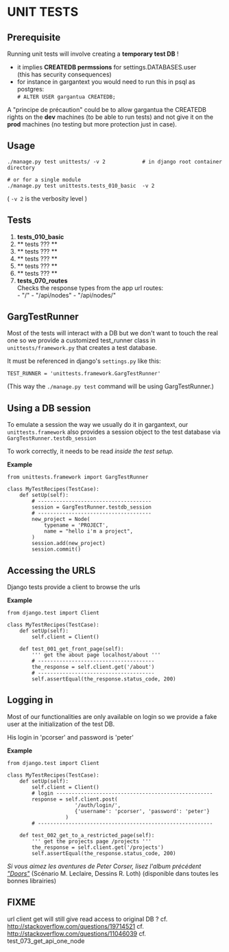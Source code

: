UNIT TESTS
==========

Prerequisite
------------
Running unit tests will involve creating a **temporary test DB** !
 + it implies **CREATEDB permssions** for settings.DATABASES.user  
   (this has security consequences)
 + for instance in gargantext you would need to run this in psql as postgres:  
   `# ALTER USER gargantua CREATEDB;`

A "principe de précaution" could be to allow gargantua the CREATEDB rights on the **dev** machines (to be able to run tests) and not give it on the **prod** machines (no testing but more protection just in case).

Usage
------
```
./manage.py test unittests/ -v 2            # in django root container directory

# or for a single module
./manage.py test unittests.tests_010_basic  -v 2
```

( `-v 2` is the verbosity level )


Tests
------
  1. **tests_010_basic**
  2. ** tests ??? **
  3. ** tests ??? **
  4. ** tests ??? **
  5. ** tests ??? **
  6. ** tests ??? **
  7. **tests_070_routes**  
     Checks the response types from the app url routes:  
    - "/"
    - "/api/nodes"
    - "/api/nodes/<ID>"


GargTestRunner
---------------
Most of the tests will interact with a DB but we don't want to touch the real one so we provide a customized test_runner class in `unittests/framework.py` that creates a test database.

It must be referenced in django's `settings.py` like this:
```
TEST_RUNNER = 'unittests.framework.GargTestRunner'
```

(This way the `./manage.py test` command will be using GargTestRunner.)


Using a DB session
------------------
To emulate a session the way we usually do it in gargantext, our `unittests.framework` also
provides a session object to the test database via `GargTestRunner.testdb_session`

To work correctly, it needs to be read *inside the test setup.*

**Example**
```
from unittests.framework import GargTestRunner

class MyTestRecipes(TestCase):
    def setUp(self):
        # -------------------------------------
        session = GargTestRunner.testdb_session
        # -------------------------------------
        new_project = Node(
            typename = 'PROJECT',
            name = "hello i'm a project",
        )
        session.add(new_project)
        session.commit()
```


Accessing the URLS
------------------
Django tests provide a client to browse the urls


**Example**
```
from django.test import Client

class MyTestRecipes(TestCase):
    def setUp(self):
        self.client = Client()

    def test_001_get_front_page(self):
        ''' get the about page localhost/about '''
        # --------------------------------------
        the_response = self.client.get('/about')
        # --------------------------------------
        self.assertEqual(the_response.status_code, 200)
```

Logging in
-----------
Most of our functionalities are only available on login so we provide a fake user at the initialization of the test DB.

His login in 'pcorser' and password is 'peter'

**Example**
```
from django.test import Client

class MyTestRecipes(TestCase):
    def setUp(self):
        self.client = Client()
        # login ---------------------------------------------------
        response = self.client.post(
                      '/auth/login/',
                      {'username': 'pcorser', 'password': 'peter'}
                   )
        # ---------------------------------------------------------

    def test_002_get_to_a_restricted_page(self):
        ''' get the projects page /projects '''
        the_response = self.client.get('/projects')
        self.assertEqual(the_response.status_code, 200)
```

*Si vous aimez les aventures de Peter Corser, lisez l'album précédent ["Doors"](https://gogs.iscpif.fr/leclaire/doors)* (Scénario M. Leclaire, Dessins R. Loth) (disponible dans toutes les bonnes librairies)


FIXME
-----

url client get will still give read access to original DB ?
      cf. http://stackoverflow.com/questions/19714521
      cf. http://stackoverflow.com/questions/11046039
      cf. test_073_get_api_one_node
